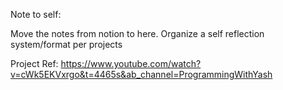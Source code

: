Note to self:

Move the notes from notion to here.
Organize a self reflection system/format per projects

Project Ref: https://www.youtube.com/watch?v=cWk5EKVxrgo&t=4465s&ab_channel=ProgrammingWithYash